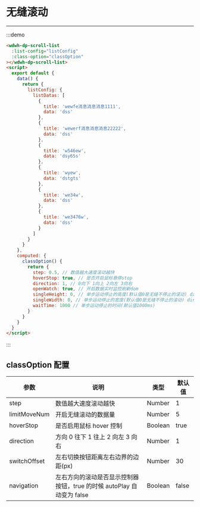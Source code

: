 # 无缝滚动

---

<div class="demo-block-dark">
  <wdwh-dp-scroll-list :list-config="listConfig" :class-option="classOption"></wdwh-dp-scroll-list>
<script>
  export default {
    data() {
      return {
        listConfig: {
           listDatas: [
          {
            title: "wewfe消息消息消息1111",
            data: "dss",
          },
          {
            title: "wewerf消息消息消息22222",
            data: "dss",
          },
          {
            title: "w546ew",
            data: "dsy65s",
          },
          {
            title: "wyew",
            data: "dstgts",
          },
          {
            title: "we34w",
            data: "dss",
          },
          {
            title: "we3476w",
            data: "dss",
          },
        ],
      },
      };
    },
    computed: {
    classOption () {
      return {
        step: 0.5, // 数值越大速度滚动越快
        hoverStop: true, // 是否开启鼠标悬停stop
        direction: 1, // 0向下 1向上 2向左 3向右
        openWatch: true, // 开启数据实时监控刷新dom
        singleHeight: 0, // 单步运动停止的高度(默认值0是无缝不停止的滚动) direction => 0/1
        singleWidth: 0, // 单步运动停止的宽度(默认值0是无缝不停止的滚动) direction => 2/3
        waitTime: 1000 // 单步运动停止的时间(默认值1000ms)
      }
    }
  }
  }
</script>
</div>

:::demo

```html
<wdwh-dp-scroll-list
  :list-config="listConfig"
  :class-option="classOption"
></wdwh-dp-scroll-list>
<script>
  export default {
    data() {
      return {
        listConfig: {
          listDatas: [
            {
              title: 'wewfe消息消息消息1111',
              data: 'dss'
            },
            {
              title: 'wewerf消息消息消息22222',
              data: 'dss'
            },
            {
              title: 'w546ew',
              data: 'dsy65s'
            },
            {
              title: 'wyew',
              data: 'dstgts'
            },
            {
              title: 'we34w',
              data: 'dss'
            },
            {
              title: 'we3476w',
              data: 'dss'
            }
          ]
        }
      }
    },
    computed: {
      classOption() {
        return {
          step: 0.5, // 数值越大速度滚动越快
          hoverStop: true, // 是否开启鼠标悬停stop
          direction: 1, // 0向下 1向上 2向左 3向右
          openWatch: true, // 开启数据实时监控刷新dom
          singleHeight: 0, // 单步运动停止的高度(默认值0是无缝不停止的滚动) direction => 0/1
          singleWidth: 0, // 单步运动停止的宽度(默认值0是无缝不停止的滚动) direction => 2/3
          waitTime: 1000 // 单步运动停止的时间(默认值1000ms)
        }
      }
    }
  }
</script>
```

:::

## classOption 配置

| 参数         | 说明                                                                  | 类型    | 默认值 |
| ------------ | --------------------------------------------------------------------- | ------- | ------ |
| step         | 数值越大速度滚动越快                                                  | Number  | 1      |
| limitMoveNum | 开启无缝滚动的数据量                                                  | Number  | 5      |
| hoverStop    | 是否启用鼠标 hover 控制                                               | Boolean | true   |
| direction    | 方向 0 往下 1 往上 2 向左 3 向右                                      | Number  | 1      |
| switchOffset | 左右切换按钮距离左右边界的边距(px)                                    | Number  | 30     |
| navigation   | 左右方向的滚动是否显示控制器按钮，true 的时候 autoPlay 自动变为 false | Boolean | false  |
